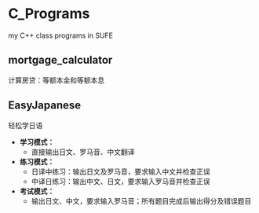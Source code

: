 # C_Programs

my C++ class programs in SUFE

## mortgage_calculator

计算房贷：等额本金和等额本息

## EasyJapanese

轻松学日语

- **学习模式：**
  - 直接输出日文、罗马音、中文翻译
- **练习模式：**
  - 日译中练习：输出日文及罗马音，要求输入中文并检查正误
  - 中译日练习：输出中文、日文，要求输入罗马音并检查正误
- **考试模式：**
  - 输出日文、中文，要求输入罗马音；所有题目完成后输出得分及错误题目
